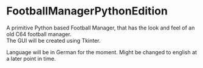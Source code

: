 # FootballManagerPythonEdition
A primitive Python based Football Manager, that has the look and feel of an old C64 football manager.  
The GUI will be created using Tkinter.

Language will be in German for the moment. Might be changed to english at a later point in time.
